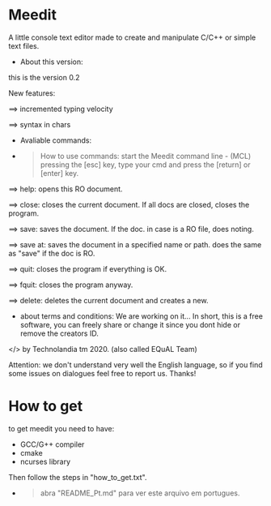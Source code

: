 # Meedit
A little console text editor made
to create and manipulate C/C++ or 
simple text files. 

+ About this version:

this is the version 0.2

New features:

==> incremented typing velocity

==> syntax in chars

+ Avaliable commands:

- > How to use commands:
start the Meedit command line - (MCL) 
pressing the [esc] key, type your cmd 
and press the [return] or [enter] key.

==> help:
opens this RO document.

==> close:
closes the current document. If all 
docs are closed, closes the program.

==> save:
saves the document. If the doc.
in case is a RO file, does noting.

==> save at:
saves the document in a specified 
name or path. does the same as "save"
if the doc is RO.

==> quit:
closes the program if everything is 
OK.

==> fquit:
closes the program anyway.

==> delete:
deletes the current document and 
creates a new.

+ about terms and conditions:
We are working on it...
In short, this is a free software,
you can freely share or change it
since you dont hide or remove the
creators ID.

</> by Technolandia tm 2020.
(also called EQuAL Team)

Attention: we don't understand very
well the English language, so if you
find some issues on dialogues feel free
to report us. Thanks!

# How to get 
to get meedit you need to have:
* GCC/G++ compiler 
* cmake
* ncurses library

Then follow the steps in "how_to_get.txt".

- > abra "README_Pt.md" para ver este arquivo em portugues.

